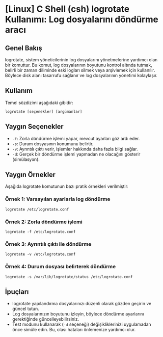 # [Linux] C Shell (csh) logrotate Kullanımı: Log dosyalarını döndürme aracı

## Genel Bakış
logrotate, sistem yöneticilerinin log dosyalarını yönetmelerine yardımcı olan bir komuttur. Bu komut, log dosyalarının boyutunu kontrol altında tutmak, belirli bir zaman diliminde eski logları silmek veya arşivlemek için kullanılır. Böylece disk alanı tasarrufu sağlanır ve log dosyalarının yönetimi kolaylaşır.

## Kullanım
Temel sözdizimi aşağıdaki gibidir:

```shell
logrotate [seçenekler] [argümanlar]
```

## Yaygın Seçenekler
- `-f`: Zorla döndürme işlemi yapar, mevcut ayarları göz ardı eder.
- `-s`: Durum dosyasının konumunu belirtir.
- `-v`: Ayrıntılı çıktı verir, işlemler hakkında daha fazla bilgi sağlar.
- `-d`: Gerçek bir döndürme işlemi yapmadan ne olacağını gösterir (simülasyon).

## Yaygın Örnekler
Aşağıda logrotate komutunun bazı pratik örnekleri verilmiştir:

### Örnek 1: Varsayılan ayarlarla log döndürme
```shell
logrotate /etc/logrotate.conf
```

### Örnek 2: Zorla döndürme işlemi
```shell
logrotate -f /etc/logrotate.conf
```

### Örnek 3: Ayrıntılı çıktı ile döndürme
```shell
logrotate -v /etc/logrotate.conf
```

### Örnek 4: Durum dosyası belirterek döndürme
```shell
logrotate -s /var/lib/logrotate/status /etc/logrotate.conf
```

## İpuçları
- logrotate yapılandırma dosyalarınızı düzenli olarak gözden geçirin ve güncel tutun.
- Log dosyalarınızın boyutunu izleyin, böylece döndürme ayarlarını gerektiğinde güncelleyebilirsiniz.
- Test modunu kullanarak (`-d` seçeneği) değişikliklerinizi uygulamadan önce simüle edin. Bu, olası hataları önlemenize yardımcı olur.